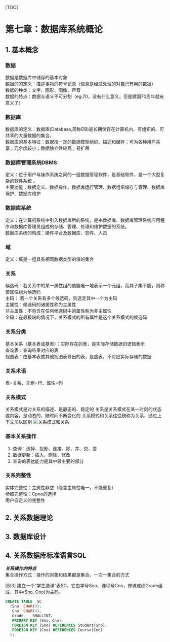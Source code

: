 [TOC]
# 第七章：数据库系统概论  
## 1. 基本概念  
### 数据  
数据是数据库中储存的基本对象  
数据的的定义：描述事物的符号记录（信息是经过处理的对自己有用的数据）  
数据的种类：文字、图形、图像、声音  
数据的特点：数据与语义不可分割（eg:70，没有什么意义，但是建国70周年就有意义了）  
### 数据库  
数据库的定义：数据库(Database,简称DB)是长期储存在计算机内、有组织的、可共享的大量数据的集合。  
数据库的基本特征：数据按一定的数据模型组织、描述和储存；可为各种用户共享；冗余度较小；数据独立性较高；易扩展  
### 数据库管理系统DBMS  
定义：位于用户与操作系统之间的一层数据管理软件，是基础软件，是一个大型复杂的软件系统 。  
主要功能：数据定义、数据操作、数据库运行管理、数据组织储存与管理、数据库保护、数据库维护  
### 数据库系统  
定义：在计算机系统中引入数据库后的系统，是由数据库、数据库管理系统应用程序和数据库管理员组成的存储、管理、处理和维护数据的系统。  
数据库系统的构成：硬件平台及数据库、软件、人员  
### 域  
定义：域是一组具有相同数据类型的值的集合  
### 关系  
候选码：若关系中的某一属性组的值能唯一地表示一个元组，而其子集不能，则称该属性组为候选码  
主码： 若一个关系有多个候选码，则选定其中一个为主码  
主属性：候选码的诸属性称为主属性  
非主属性：不包含在任何候选码中的属性称为非主属性  
全码：在最极端的情况下，关系模式的所有属性是这个关系模式的候选码  
### 关系分类  
基本关系（基本表或基表）：实际存在的表，是实际存储数据的逻辑表示  
查询表：查询结果对应的表  
视图表：由基本表或其他视图表导出的表，是虚表，不对应实际存储的数据  
### 关系术语  
表=关系、元组=行、属性=列  
### 关系模式  
关系模式是对关系的描述，是静态的、稳定的
关系是关系模式在某一时刻的状态或内容，是动态的、随时间不断变化的
关系模式和关系往往统称为关系，通过上下文加以区别
![关系模式和关系](F:\Tencent\QQ\2.png)  
### 基本关系操作  
1. 查询：选择、投影、连接、除、并、交、差  
2. 数据更新：插入、删除、修改  
3. 查询的表达能力是其中最主要的部分  
### 关系完整性  
实体完整性：主属性非空（隐含主属性唯一，不能重复）  
参照完整性：Cpno的选择  
用户自定义的完整性  
## 2. 关系数据理论  

## 3. 数据库设计  

## 4. 关系数据库标准语言SQL  
***关系操作的特点***  
集合操作方式：操作的对象和结果都是集合，一次一集合的方式  

[例3]  建立一个“学生选课”表SC，它由学号Sno、课程号Cno，修课成绩Grade组成，其中(Sno, Cno)为主码。   
```SQL
CREATE TABLE  SC 
  (Sno  CHAR(9)，       
   Cno  CHAR(4)，  
   Grade    SMALLINT， 
   PRIMARY KEY (Sno，Cno)， 
   FOREIGN KEY (Sno) REFERENCES Student(Sno)，
   FOREIGN KEY (Cno) REFERENCES Course(Cno)
  ); 

```





